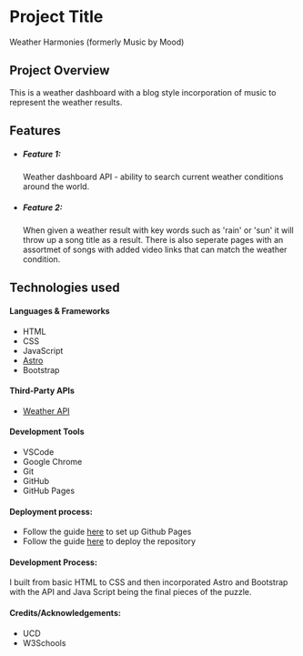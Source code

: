 # Project Title
Weather Harmonies (formerly Music by Mood)

## Project Overview
This is a weather dashboard with a blog style incorporation of music to represent the weather results.

## Features

- ##### Feature 1:
   Weather dashboard API - ability to search current weather conditions around the world.

- ##### Feature 2:
    When given a weather result with key words such as 'rain' or 'sun' it will throw up a song title as a result. There is also seperate pages with an assortmet of songs with added video links that can match the weather condition.


## Technologies used

#### Languages & Frameworks

- HTML
- CSS
- JavaScript
- [Astro](https://astro.build/)
- Bootstrap

#### Third-Party APIs

- [Weather API](https://www.weatherapi.com/)

#### Development Tools

- VSCode
- Google Chrome
- Git
- GitHub
- GitHub Pages

#### Deployment process:

- Follow the guide [here](https://docs.github.com/en/pages/quickstart) to set up Github Pages
- Follow the guide [here](https://docs.astro.build/en/guides/deploy/github/) to deploy the repository


#### Development Process:
I built from basic HTML to CSS and then incorporated Astro and Bootstrap with the API and Java Script being the final pieces of the puzzle.


#### Credits/Acknowledgements:

- UCD 
- W3Schools
